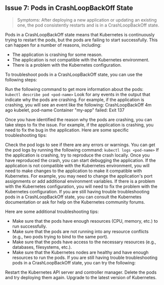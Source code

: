 ## Issue 7: Pods in CrashLoopBackOff State
> Symptoms: After deploying a new application or updating an existing one, the pod consistently restarts and is in a CrashLoopBackOff state.


Pods in a CrashLoopBackOff state means that Kubernetes is continuously trying to restart the pods, but the pods are failing to start successfully. This can happen for a number of reasons, including:

* The application is crashing for some reason.
* The application is not compatible with the Kubernetes environment.
* There is a problem with the Kubernetes configuration.

To troubleshoot pods in a CrashLoopBackOff state, you can use the following steps:

Run the following command to get more information about the pods:
`kubectl describe pod <pod-name>`
Look for any events in the output that indicate why the pods are crashing. For example, if the application is crashing, you will see an event like the following:
CrashLoopBackOff 4m ago  kubelet, pod-name  Container "my-app" failed: Exit 137

Once you have identified the reason why the pods are crashing, you can take steps to fix the issue. For example, if the application is crashing, you need to fix the bug in the application.
Here are some specific troubleshooting tips:

Check the pod logs to see if there are any errors or warnings. You can get the pod logs by running the following command:
`kubectl logs <pod-name>`
If the application is crashing, try to reproduce the crash locally. Once you have reproduced the crash, you can start debugging the application.
If the application is not compatible with the Kubernetes environment, you will need to make changes to the application to make it compatible with Kubernetes. For example, you may need to change the application's port assignments or add additional environment variables.
If there is a problem with the Kubernetes configuration, you will need to fix the problem with the Kubernetes configuration.
If you are still having trouble troubleshooting pods in a CrashLoopBackOff state, you can consult the Kubernetes documentation or ask for help on the Kubernetes community forums.

Here are some additional troubleshooting tips:

* Make sure that the pods have enough resources (CPU, memory, etc.) to run successfully.
* Make sure that the pods are not running into any resource conflicts (e.g., two pods trying to bind to the same port).
* Make sure that the pods have access to the necessary resources (e.g., databases, filesystems, etc.).
* Make sure that the Kubernetes nodes are healthy and have enough resources to run the pods.
If you are still having trouble troubleshooting pods in a CrashLoopBackOff state, you can try the following:

Restart the Kubernetes API server and controller manager.
Delete the pods and try deploying them again.
Upgrade to the latest version of Kubernetes.
